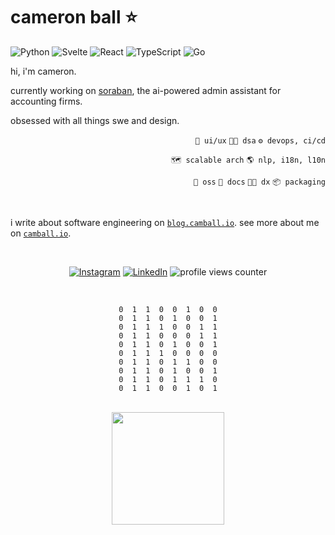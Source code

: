 # cameron ball ⭐️ 

![Python](https://img.shields.io/badge/python-5583B3?style=plastic&logo=python&logoColor=white) ![Svelte](https://img.shields.io/badge/svelte-%23ff3e00.svg?style=plastic&logo=svelte&logoColor=white) ![React](https://img.shields.io/badge/react-%2320232a.svg?style=plastic&logo=react&logoColor=%2361DAFB) ![TypeScript](https://img.shields.io/badge/typescript-3178C6?style=plastic&logo=typescript&logoColor=white) ![Go](https://img.shields.io/badge/go-%2300ADD8.svg?style=plastic&logo=go&logoColor=white)

hi, i'm cameron.

currently working on [soraban](https://www.soraban.com), the ai-powered admin assistant for accounting firms.

obsessed with all things swe and design.

<div align="right">

`🎨 ui/ux` `🌲🧮 dsa` `⚙️ devops, ci/cd`

`🗺️ scalable arch` `🌎 nlp, i18n, l10n`

`🌱 oss` `📝 docs` `👨‍💻 dx` `📦 packaging`

</div>

<br>

i write about software engineering on [`blog.camball.io`](https://blog.camball.io). see more about me on [`camball.io`](https://camball.io).

<br>

<div align="center">

[![Instagram](https://img.shields.io/badge/Instagram-E4405F?logo=instagram&logoColor=white)](https://www.instagram.com/camballl) [![LinkedIn](https://img.shields.io/badge/LinkedIn-2D64BC.svg?logo=linkedin&logoColor=white)](https://linkedin.com/in/camballl) ![profile views counter](https://komarev.com/ghpvc/?username=camball&label=visitors)

</div>

<br>

<div align="center">

```text
0  1  1  0  0  1  0  0
0  1  1  0  1  0  0  1
0  1  1  1  0  0  1  1
0  1  1  0  0  0  1  1
0  1  1  0  1  0  0  1
0  1  1  1  0  0  0  0
0  1  1  0  1  1  0  0
0  1  1  0  1  0  0  1
0  1  1  0  1  1  1  0
0  1  1  0  0  1  0  1
```

</div>

<br>

<div align="center">
  <img height="180em" src="https://github-readme-stats.vercel.app/api?username=camball&show_icons=true&hide_border=true&&count_private=true&include_all_commits=true" />
</div>
